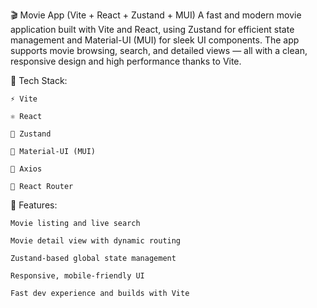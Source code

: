 🎬 Movie App (Vite + React + Zustand + MUI)
A fast and modern movie application built with Vite and React, using Zustand for efficient state management and Material-UI (MUI) for sleek UI components. The app supports movie browsing, search, and detailed views — all with a clean, responsive design and high performance thanks to Vite.

🧩 Tech Stack:

    ⚡ Vite

    ⚛️ React

    🧠 Zustand

    🎨 Material-UI (MUI)

    🔗 Axios

    🔀 React Router

🚀 Features:

    Movie listing and live search

    Movie detail view with dynamic routing

    Zustand-based global state management

    Responsive, mobile-friendly UI

    Fast dev experience and builds with Vite
